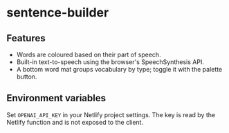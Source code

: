 # sentence-builder

## Features

- Words are coloured based on their part of speech.
- Built-in text-to-speech using the browser's SpeechSynthesis API.
- A bottom word mat groups vocabulary by type; toggle it with the palette button.

## Environment variables

Set `OPENAI_API_KEY` in your Netlify project settings. The key is read by the Netlify function and is not exposed to the client.
